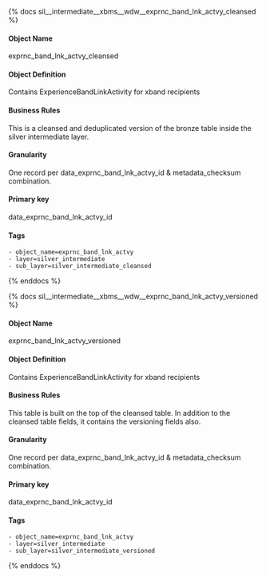 {% docs sil__intermediate__xbms__wdw__exprnc_band_lnk_actvy_cleansed %}

#### Object Name
exprnc_band_lnk_actvy_cleansed

#### Object Definition
Contains ExperienceBandLinkActivity for xband recipients

#### Business Rules
This is a cleansed and deduplicated version of the bronze table inside the silver intermediate layer.

#### Granularity
One record per data_exprnc_band_lnk_actvy_id & metadata_checksum combination.

#### Primary key
data_exprnc_band_lnk_actvy_id

#### Tags
    - object_name=exprnc_band_lnk_actvy
    - layer=silver_intermediate
    - sub_layer=silver_intermediate_cleansed

{% enddocs %}

{% docs sil__intermediate__xbms__wdw__exprnc_band_lnk_actvy_versioned %}

#### Object Name
exprnc_band_lnk_actvy_versioned

#### Object Definition
Contains ExperienceBandLinkActivity for xband recipients

#### Business Rules
This table is built on the top of the cleansed table. In addition to the cleansed table fields, it contains the versioning fields also.

#### Granularity
One record per data_exprnc_band_lnk_actvy_id & metadata_checksum combination.

#### Primary key
data_exprnc_band_lnk_actvy_id

#### Tags
    - object_name=exprnc_band_lnk_actvy
    - layer=silver_intermediate
    - sub_layer=silver_intermediate_versioned

{% enddocs %}